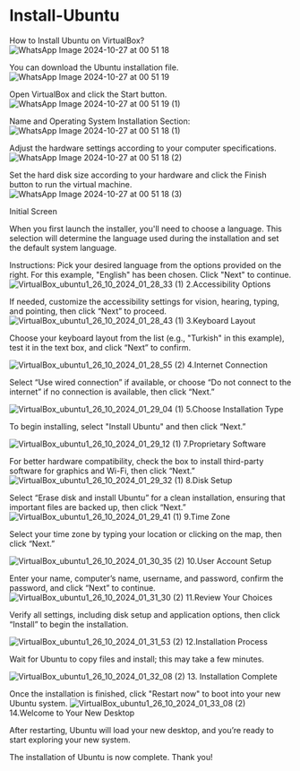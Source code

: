 # Install-Ubuntu
How to Install Ubuntu on VirtualBox?
![WhatsApp Image 2024-10-27 at 00 51 18](https://github.com/user-attachments/assets/f514b6e9-e9b3-45e5-96a5-d081d20c7165)

You can download the Ubuntu installation file.
![WhatsApp Image 2024-10-27 at 00 51 19](https://github.com/user-attachments/assets/cd5431ce-b681-448f-8267-be82386b5bd2)

Open VirtualBox and click the Start button.
![WhatsApp Image 2024-10-27 at 00 51 19 (1)](https://github.com/user-attachments/assets/5125ec86-29da-4216-ba60-c71940436e7f)

Name and Operating System Installation Section:
![WhatsApp Image 2024-10-27 at 00 51 18 (1)](https://github.com/user-attachments/assets/3d28000a-8e05-4275-8385-5446f19f193c)

Adjust the hardware settings according to your computer specifications.
![WhatsApp Image 2024-10-27 at 00 51 18 (2)](https://github.com/user-attachments/assets/165f44c4-23a5-4dbf-95d3-a2a2f7749b91)

Set the hard disk size according to your hardware and click the Finish button to run the virtual machine.
![WhatsApp Image 2024-10-27 at 00 51 18 (3)](https://github.com/user-attachments/assets/5e3dc732-d354-444e-9d73-0c16a45fc1af)

Initial Screen

When you first launch the installer, you'll need to choose a language. This selection will determine the language used during the installation and set the default system language.

Instructions: Pick your desired language from the options provided on the right. For this example, "English" has been chosen. Click "Next" to continue.
![VirtualBox_ubuntu1_26_10_2024_01_28_33 (1)](https://github.com/user-attachments/assets/1deb4115-e8e9-44ab-8e53-9c9fd1e0f9e9)
2.Accessibility Options

If needed, customize the accessibility settings for vision, hearing, typing, and pointing, then click “Next” to proceed.
![VirtualBox_ubuntu1_26_10_2024_01_28_43 (1)](https://github.com/user-attachments/assets/08a8ebdc-73c4-4f39-9700-60ab29e63e76)
3.Keyboard Layout

Choose your keyboard layout from the list (e.g., "Turkish" in this example), test it in the text box, and click “Next” to confirm.

![VirtualBox_ubuntu1_26_10_2024_01_28_55 (2)](https://github.com/user-attachments/assets/beb6503b-1884-4021-82cf-d6f1db659d33)
4.Internet Connection

Select “Use wired connection” if available, or choose “Do not connect to the internet” if no connection is available, then click “Next.”

![VirtualBox_ubuntu1_26_10_2024_01_29_04 (1)](https://github.com/user-attachments/assets/19cfc3b5-c1ce-4151-95bd-6eabdb7d434c)
5.Choose Installation Type

To begin installing, select "Install Ubuntu" and then click “Next.”

![VirtualBox_ubuntu1_26_10_2024_01_29_12 (1)](https://github.com/user-attachments/assets/22a7b815-63eb-47a4-b297-6439182fbf82)
7.Proprietary Software

For better hardware compatibility, check the box to install third-party software for graphics and Wi-Fi, then click “Next.”
![VirtualBox_ubuntu1_26_10_2024_01_29_32 (1)](https://github.com/user-attachments/assets/e11ced45-6a39-4238-b277-5e78964bb609)
8.Disk Setup

Select “Erase disk and install Ubuntu” for a clean installation, ensuring that important files are backed up, then click “Next.”
![VirtualBox_ubuntu1_26_10_2024_01_29_41 (1)](https://github.com/user-attachments/assets/77df6fca-d23f-49c6-8566-7c5295306250)
9.Time Zone

Select your time zone by typing your location or clicking on the map, then click “Next.”

![VirtualBox_ubuntu1_26_10_2024_01_30_35 (2)](https://github.com/user-attachments/assets/f7ffd068-28cd-4855-a57b-507596d0d1e5)
10.User Account Setup

Enter your name, computer’s name, username, and password, confirm the password, and click “Next” to continue.
![VirtualBox_ubuntu1_26_10_2024_01_31_30 (2)](https://github.com/user-attachments/assets/308e0e0f-689e-413f-a3e5-969c9a5d9a3f)
11.Review Your Choices

Verify all settings, including disk setup and application options, then click “Install” to begin the installation.

![VirtualBox_ubuntu1_26_10_2024_01_31_53 (2)](https://github.com/user-attachments/assets/fcf98866-1ab2-4f9b-b839-1c94a7b389ef)
12.Installation Process

Wait for Ubuntu to copy files and install; this may take a few minutes.

![VirtualBox_ubuntu1_26_10_2024_01_32_08 (2)](https://github.com/user-attachments/assets/64421a40-a831-42bb-9a24-39622f899b70)
13. Installation Complete

Once the installation is finished, click "Restart now" to boot into your new Ubuntu system.
![VirtualBox_ubuntu1_26_10_2024_01_33_08 (2)](https://github.com/user-attachments/assets/c314f347-dc70-42b8-8c49-2d2219ad84b2)
14.Welcome to Your New Desktop

After restarting, Ubuntu will load your new desktop, and you’re ready to start exploring your new system.


The installation of Ubuntu is now complete. Thank you!





